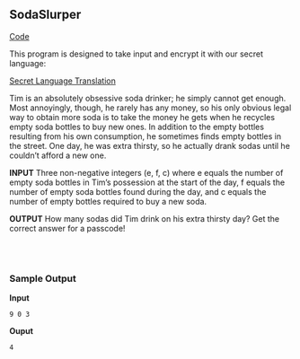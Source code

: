## SodaSlurper
[Code](sodaslurper.py) <br>

This program is designed to take input and encrypt it with our secret language: <br>

[Secret Language Translation](SecretLanguage)

Tim is an absolutely obsessive soda drinker; he simply cannot get enough. 
Most annoyingly, though, he rarely has any money, so his only obvious legal 
way to obtain more soda is to take the money he gets when he recycles empty 
soda bottles to buy new ones. In addition to the empty bottles resulting from 
his own consumption, he sometimes finds empty bottles in the street. 
One day, he was extra thirsty, so he actually drank sodas until he couldn’t afford a new one.

**INPUT**
Three non-negative integers (e, f, c) where e 
equals the number of empty soda bottles in Tim’s possession at the start of the day, 
f equals the number of empty soda bottles found during the day, and 
c equals the number of empty bottles required to buy a new soda.

**OUTPUT**
How many sodas did Tim drink on his extra thirsty day? Get the correct answer for a passcode!

<br><br>
### Sample Output
**Input**
```
9 0 3
```
**Ouput**
```
4
```
